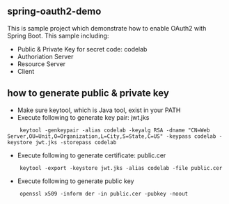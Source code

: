 ## spring-oauth2-demo
This is sample project which demonstrate how to enable OAuth2 with Spring Boot. This sample including:
- Public & Private Key for secret code: codelab
- Authoriation Server
- Resource Server
- Client

## how to generate public & private key
- Make sure keytool, which is Java tool, exist in your PATH
- Execute following to generate key pair: jwt.jks
```
    keytool -genkeypair -alias codelab -keyalg RSA -dname "CN=Web Server,OU=Unit,O=Organization,L=City,S=State,C=US" -keypass codelab -keystore jwt.jks -storepass codelab
```
- Execute following to generate certificate: public.cer
```
    keytool -export -keystore jwt.jks -alias codelab -file public.cer
```
- Execute following to generate public key
```
    openssl x509 -inform der -in public.cer -pubkey -noout
```